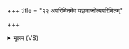 +++
title = "२२ अपरिमितमेव यज्ञमाप्नोत्यपरिमितम्"

+++
<details><summary>मूलम् (VS)</summary>

अप॑रिमितमे॒व य॒ज्ञमा॒प्नोत्यप॑रिमितं लो॒कमव॑ रुन्द्धे। यो॒३॒॑जं पञ्चौ॑दनं॒ दक्षि॑णाज्योतिषं॒ ददा॑ति ॥
</details>